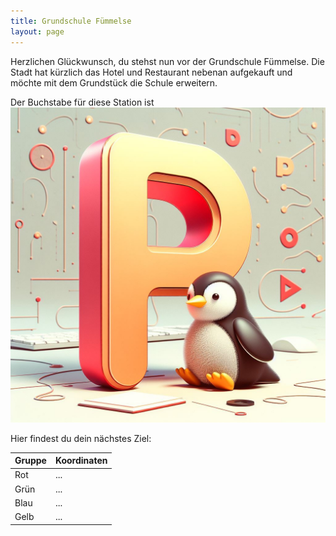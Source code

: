```yaml
---
title: Grundschule Fümmelse
layout: page
---
```


Herzlichen Glückwunsch, du stehst nun vor der Grundschule Fümmelse.
Die Stadt hat kürzlich das Hotel und Restaurant nebenan aufgekauft und möchte mit dem Grundstück die Schule erweitern.

Der Buchstabe für diese Station ist  
![P](penguin.jpg)

Hier findest du dein nächstes Ziel:

| Gruppe | Koordinaten |
| ------ | ----------- |
| Rot    | ...         |
| Grün   | ...         |
| Blau   | ...         |
| Gelb   | ...         |

